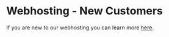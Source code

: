 # Webhosting - New Customers

If you are new to our webhosting you can learn more [here](/webhosting-tutorials/get-started-with-cloudflare-(recommended)/).